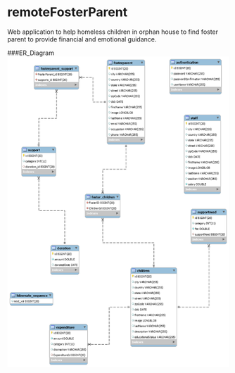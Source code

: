 # remoteFosterParent

Web application to help homeless children in orphan house to find foster parent to provide financial and emotional guidance.

###ER_Diagram
![alt tag](https://github.com/achyutdev/remoteFosterParent/blob/master/src/main/webapp/resources/ER-diagram.png)
